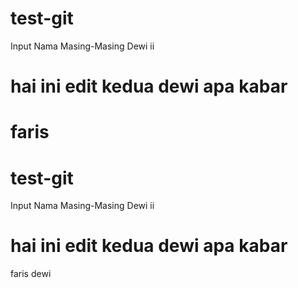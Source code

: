 # test-git

Input Nama Masing-Masing
Dewi ii

hai ini edit kedua dewi
apa kabar
=======
faris
====================================
# test-git

Input Nama Masing-Masing
Dewi ii

hai ini edit kedua dewi
apa kabar
=======
faris
dewi